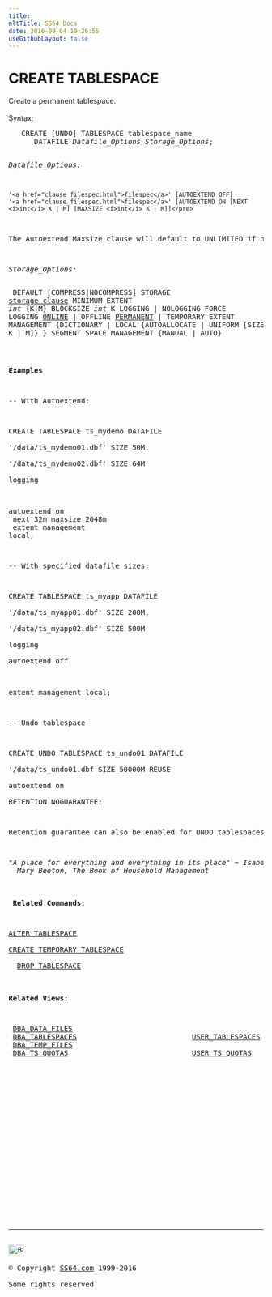 ```yaml
---
title:
altTitle: SS64 Docs
date: 2016-09-04 19:26:55
useGithubLayout: false
---
```

<!-- #BeginLibraryItem "/Library/head_ora.lbi" --><!-- #EndLibraryItem --><h1>CREATE TABLESPACE</h1> 
<p>Create a permanent tablespace.<br>
  <br>
  Syntax:</p>
<pre>   CREATE [UNDO] TABLESPACE tablespace_name
      DATAFILE <i>Datafile_Options Storage_Options</i>;

<i>Datafile_Options:</i>

    '<a href="clause_filespec.html">filespec</a>' [AUTOEXTEND OFF]
    '<a href="clause_filespec.html">filespec</a>' [AUTOEXTEND ON [NEXT <i>int</i> K | M] [MAXSIZE <i>int</i> K | M]]</pre>
<p>The Autoextend Maxsize clause will default to UNLIMITED if no value is specified.</p>
<pre><i>Storage_Options:

</i>    DEFAULT [COMPRESS|NOCOMPRESS] STORAGE <a href="clause_storage.html">storage_clause</a>
    MINIMUM EXTENT <i>int</i> {K|M}
    BLOCKSIZE <i>int</i> K
    LOGGING | NOLOGGING
    FORCE LOGGING
    <u>ONLINE</u> | OFFLINE
    <u>PERMANENT</u> | TEMPORARY
    EXTENT MANAGEMENT {DICTIONARY |
       LOCAL {AUTOALLOCATE | UNIFORM [SIZE <i>int</i> K | M]} }
    SEGMENT SPACE MANAGEMENT {MANUAL | AUTO}
</pre>
<p><b>Examples</b></p>
<p>-- With Autoextend: </p>
<p class="code">CREATE TABLESPACE ts_mydemo DATAFILE<br>
'/data/ts_mydemo01.dbf' SIZE 50M,<br>
'/data/ts_mydemo02.dbf' SIZE 64M<br>
logging<br>

autoextend on<br>
next 32m maxsize 2048m<br>
extent management local;</p>
<p>-- With specified datafile sizes:</p>
<p class="code">CREATE TABLESPACE ts_myapp DATAFILE<br>
'/data/ts_myapp01.dbf' SIZE 200M,<br>
'/data/ts_myapp02.dbf' SIZE 500M<br>
logging<br>
autoextend off<br>

extent management local;</p>
<p>-- Undo tablespace</p>
<p class="code">CREATE UNDO TABLESPACE ts_undo01 DATAFILE<br>
'/data/ts_undo01.dbf SIZE 50000M REUSE<br> 
autoextend on<br>
RETENTION NOGUARANTEE;</p>
<p>Retention guarantee can also be enabled for UNDO tablespaces with the option <span class="code">RETENTION GUARANTEE</span>, this  should be used with caution - it can easily cause updates to fail due to a lack of space in the undo tablespace.</p>
<p><i class="quote">"A place for everything and everything in its place" ~ Isabella 
  Mary Beeton, The Book of Household Management</i><br>
  <br>
<b> Related Commands:</b></p>
<p><a href="tablespace_a.html">ALTER TABLESPACE</a> <br>
<a href="temp_tspace_c.html">CREATE TEMPORARY TABLESPACE</a><br>
  <a href="tablespace_d.html">DROP TABLESPACE</a> <br>
  <br>
<b>Related Views:</b></p>
<pre> <a href="../orad/DBA_DATA_FILES.html">DBA_DATA_FILES</a> 
 <a href="../orad/DBA_TABLESPACES.html">DBA_TABLESPACES</a>                           <a href="../orad/USER_TABLESPACES.html">USER_TABLESPACES</a>
 <a href="../orad/DBA_TEMP_FILES.html">DBA_TEMP_FILES</a> 
 <a href="../orad/DBA_TS_QUOTAS.html">DBA_TS_QUOTAS</a>                             <a href="../orad/USER_TS_QUOTAS.html">USER_TS_QUOTAS</a>       </pre><!-- #BeginLibraryItem "/Library/foot_ora.lbi" --><p>
<!-- oracle-footer -->
<ins class="adsbygoogle" style="display:inline-block;width:300px;height:250px" data-ad-client="ca-pub-6140977852749469" data-ad-slot="4275490898"></ins>
<script>
(adsbygoogle = window.adsbygoogle || []).push({});
</script></p>
<hr>
<div id="bl" class="footer"><a href="tablespace_c.html#"><img src="../images/top.png" width="30" height="22" alt="Back to the Top"></a></div>
<div id="br" class="footer, tagline">© Copyright <a href="../index.html">SS64.com</a> 1999-2016<br>
Some rights reserved</div><!-- #EndLibraryItem -->

